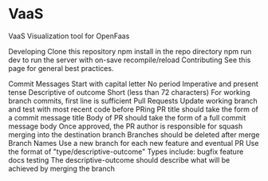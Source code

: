 # VaaS
VaaS
Visualization tool for OpenFaas

Developing
Clone this repository
npm install in the repo directory
npm run dev to run the server with on-save recompile/reload
Contributing
See this page for general best practices.

Commit Messages
Start with capital letter
No period
Imperative and present tense
Descriptive of outcome
Short (less than 72 characters)
For working branch commits, first line is sufficient
Pull Requests
Update working branch and test with most recent code before PRing
PR title should take the form of a commit message title
Body of PR should take the form of a full commit message body
Once approved, the PR author is responsible for squash merging into the destination branch
Branches should be deleted after merge
Branch Names
Use a new branch for each new feature and eventual PR
Use the format of "type/descriptive-outcome"
Types include:
bugfix
feature
docs
testing
The descriptive-outcome should describe what will be achieved by merging the branch